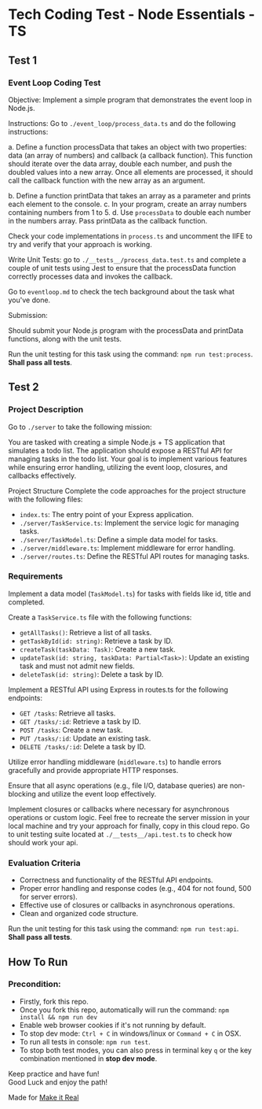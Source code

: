 # Tech Coding Test - Node Essentials - TS

## Test 1

### Event Loop Coding Test

Objective: Implement a simple program that demonstrates the event loop in Node.js.

Instructions:
Go to `./event_loop/process_data.ts` and do the following instructions:

a. Define a function processData that takes an object with two properties: data (an array of numbers) and callback (a callback function). This function should iterate over the data array, double each number, and push the doubled values into a new array. Once all elements are processed, it should call the callback function with the new array as an argument.

b. Define a function printData that takes an array as a parameter and prints each element to the console.
c. In your program, create an array numbers containing numbers from 1 to 5.
d. Use `processData` to double each number in the numbers array. Pass printData as the callback function.

Check your code implementations in `process.ts` and uncomment the IIFE to try and verify that your approach is working.

Write Unit Tests: go to `./__tests__/process_data.test.ts` and complete a couple of unit tests using Jest to ensure that the processData function correctly processes data and invokes the callback.

Go to `eventloop.md` to check the tech background about the task what you've done.

Submission:

Should submit your Node.js program with the processData and printData functions, along with the unit tests.

Run the unit testing for this task using the command: `npm run test:process`.
**Shall pass all tests**.

## Test 2

### Project Description

Go to `./server` to take the following mission:

You are tasked with creating a simple Node.js + TS application that simulates a todo list. The application should expose a RESTful API for managing tasks in the todo list. Your goal is to implement various features while ensuring error handling, utilizing the event loop, closures, and callbacks effectively.

Project Structure
Complete the code approaches for the project structure with the following files:

- `index.ts`: The entry point of your Express application.
- `./server/TaskService.ts`: Implement the service logic for managing tasks.
- `./server/TaskModel.ts`: Define a simple data model for tasks.
- `./server/middleware.ts`: Implement middleware for error handling.
- `./server/routes.ts`: Define the RESTful API routes for managing tasks.

### Requirements

Implement a data model (`TaskModel.ts`) for tasks with fields like id, title and completed.

Create a `TaskService.ts` file with the following functions:

- `getAllTasks()`: Retrieve a list of all tasks.
- `getTaskById(id: string)`: Retrieve a task by ID.
- `createTask(taskData: Task)`: Create a new task.
- `updateTask(id: string, taskData: Partial<Task>)`: Update an existing task and must not admit new fields.
- `deleteTask(id: string)`: Delete a task by ID.

Implement a RESTful API using Express in routes.ts for the following endpoints:

- `GET /tasks`: Retrieve all tasks.
- `GET /tasks/:id`: Retrieve a task by ID.
- `POST /tasks`: Create a new task.
- `PUT /tasks/:id`: Update an existing task.
- `DELETE /tasks/:id`: Delete a task by ID.

Utilize error handling middleware (`middleware.ts`) to handle errors gracefully and provide appropriate HTTP responses.

Ensure that all async operations (e.g., file I/O, database queries) are non-blocking and utilize the event loop effectively.

Implement closures or callbacks where necessary for asynchronous operations or custom logic.
Feel free to recreate the server mission in your local machine and try your approach for finally, copy in this cloud repo.
Go to unit testing suite located at `./__tests__/api.test.ts` to check how should work your api.

### Evaluation Criteria

- Correctness and functionality of the RESTful API endpoints.
- Proper error handling and response codes (e.g., 404 for not found, 500 for server errors).
- Effective use of closures or callbacks in asynchronous operations.
- Clean and organized code structure.

Run the unit testing for this task using the command: `npm run test:api`.
**Shall pass all tests**.

## How To Run

### Precondition:

- Firstly, fork this repo.
- Once you fork this repo, automatically will run the command: `npm install && npm run dev`
- Enable web browser cookies if it's not running by default.
- To stop dev mode: `Ctrl + C` in windows/linux or `Command + C` in OSX.
- To run all tests in console: `npm run test`.
- To stop both test modes, you can also press in terminal key `q` or the key combination mentioned in **stop dev mode**.

Keep practice and have fun! \
Good Luck and enjoy the path!

Made for [Make it Real](https://github.com/makeitrealcamp)
